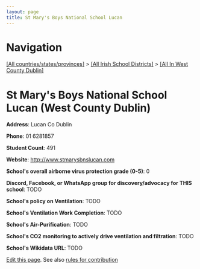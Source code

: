 ```yaml
---
layout: page
title: St Mary's Boys National School Lucan
---
```

# Navigation

[[All countries/states/provinces]](../../..) > [[All Irish School Districts]](../..) > [[All In West County Dublin]](..)

# St Mary's Boys National School Lucan (West County Dublin)

**Address**: Lucan Co Dublin

**Phone**: 01 6281857

**Student Count**: 491

**Website**: <http://www.stmarysbnslucan.com>

**School's overall airborne virus protection grade (0-5)**: 0

**Discord, Facebook, or WhatsApp group for discovery/advocacy for THIS school**: TODO

**School's policy on Ventilation**: TODO

**School's Ventilation Work Completion**: TODO

**School's Air-Purification**: TODO

**School's CO2 monitoring to actively drive ventilation and filtration**: TODO

**School's Wikidata URL**: TODO


[Edit this page](https://github.com/ventilate-schools/Ireland/edit/main/./Dublin_West_County_Dublin/St_Mary's_Boys_National_School_Lucan.md). See also [rules for contribution](../../../contribution-rules/)
